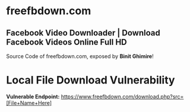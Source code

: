 # freefbdown.com
## Facebook Video Downloader | Download Facebook Videos Online Full HD
Source Code of freefbdown.com, exposed by **Binit Ghimire**!

# Local File Download Vulnerability
**Vulnerable Endpoint:** https://www.freefbdown.com/download.php?src=[File+Name+Here]
